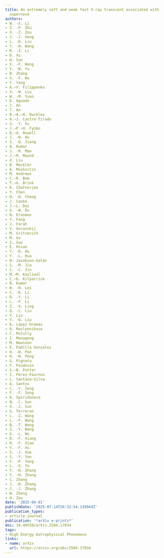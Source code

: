 ```yaml
---
title: An extremely soft and weak fast X-ray transient associated with a luminous
  supernova
authors:
- W. -X. Li
- Z. -P. Zhu
- X. -Z. Zou
- J. -J. Geng
- L. -D. Liu
- Y. -H. Wang
- R. -Z. Li
- D. Xu
- H. Sun
- X. -F. Wang
- Y. -W. Yu
- B. Zhang
- X. -F. Wu
- Y. Yang
- A.~V. Filippenko
- X. -W. Liu
- W. -M. Yuan
- D. Aguado
- J. An
- T. An
- D.~A.~H. Buckley
- A.~J. Castro-Tirado
- S. -Y. Fu
- J.~P.~U. Fynbo
- D.~A. Howell
- J. -W. Hu
- S. -Q. Jiang
- A. Kumar
- J. -R. Mao
- J.~R. Maund
- X. Liu
- B. Mockler
- A. Moskvitin
- M. Andrews
- C.~R. Bom
- T.~G. Brink
- K. Chatterjee
- Y. Chen
- H. -Q. Cheng
- J. Cooke
- J.~L. Dai
- G. -W. Du
- N. Erasmus
- Y. Fang
- J. Farah
- V. Goranskij
- M. Gritsevich
- M. Gu
- Z. Guo
- E. Hsiao
- Y. -D. Hu
- Y. -L. Hua
- W. Jacobson-Galán
- S. -M. Jia
- C. -C. Jin
- M.~M. Kasliwal
- C.~D. Kilpatrick
- B. Kumar
- W. -H. Lei
- C. -K. Li
- D. -Y. Li
- L. -P. Li
- Z. -X. Ling
- Q. -C. Liu
- Y. Liu
- Y. -Q. Liu
- A. López-Oramas
- O. Maslennikova
- C. McCully
- I. Monageng
- M. Newsone
- E. Padilla Gonzalez
- H. -W. Pan
- H. -W. Peng
- G. Pignata
- F. Poidevin
- S.~B. Potter
- I. Pérez-Fournon
- L. Santana-Silva
- A. Santos
- C. -Y. Song
- F. -F. Song
- O. Spiridonova
- N. -C. Sun
- X. -J. Sun
- G. Terreran
- L. -Z. Wang
- L. -F. Wang
- B. -T. Wang
- Z. -Y. Wang
- G. -L. Wu
- D. -F. Xiang
- H. -F. Xiao
- Y. -F. Xu
- S. -J. Xue
- S. -Y. Yan
- Y. -P. Yang
- L. -X. Yu
- Y. -H. Zhang
- Y. -H. Zhang
- C. Zhang
- J. -H. Zhang
- J. -J. Zhang
- W. Zheng
- H. Zou
date: '2025-04-01'
publishDate: '2025-07-14T20:32:54.139944Z'
publication_types:
- article-journal
publication: '*arXiv e-prints*'
doi: 10.48550/arXiv.2504.17034
tags:
- High Energy Astrophysical Phenomena
links:
- name: arXiv
  url: https://arxiv.org/abs/2504.17034
---
```

